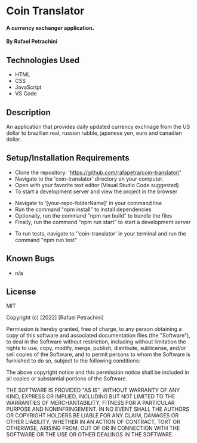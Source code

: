 # Coin Translator

#### A currency exchanger application.

#### By Rafael Petrachini

## Technologies Used

* HTML
* CSS
* JavaScript
* VS Code

## Description

An application that provides daily updated currency exchnage from the US dollar to brazilian real, russian rubble, japenese yen, euro and canadian dollar.

## Setup/Installation Requirements

* Clone the repository: 'https://github.com/rafapetra/coin-translator/'
* Navigate to the 'coin-translator' directory on your computer.
* Open with your favorite text editor (Visual Studio Code suggested)
* To start a development server and view the project in the browser
- Navigate to '[your-repo-folderName]' in your command line
- Run the command "npm install" to install dependencies
- Optionally, run the command "npm run build" to bundle the files
- Finally, run the command "npm run start" to start a development server
* To run tests, navigate to ''coin-translator' in your terminal and run the command "npm run test"

## Known Bugs

* n/a 

## License

MIT

Copyright (c) [2022] [Rafael Petrachini]

Permission is hereby granted, free of charge, to any person obtaining a copy of this software and associated documentation files (the "Software"), to deal in the Software without restriction, including without limitation the rights to use, copy, modify, merge, publish, distribute, sublicense, and/or sell copies of the Software, and to permit persons to whom the Software is furnished to do so, subject to the following conditions:

The above copyright notice and this permission notice shall be included in all copies or substantial portions of the Software.

THE SOFTWARE IS PROVIDED "AS IS", WITHOUT WARRANTY OF ANY KIND, EXPRESS OR IMPLIED, INCLUDING BUT NOT LIMITED TO THE WARRANTIES OF MERCHANTABILITY, FITNESS FOR A PARTICULAR PURPOSE AND NONINFRINGEMENT. IN NO EVENT SHALL THE AUTHORS OR COPYRIGHT HOLDERS BE LIABLE FOR ANY CLAIM, DAMAGES OR OTHER LIABILITY, WHETHER IN AN ACTION OF CONTRACT, TORT OR OTHERWISE, ARISING FROM, OUT OF OR IN CONNECTION WITH THE SOFTWARE OR THE USE OR OTHER DEALINGS IN THE SOFTWARE.

